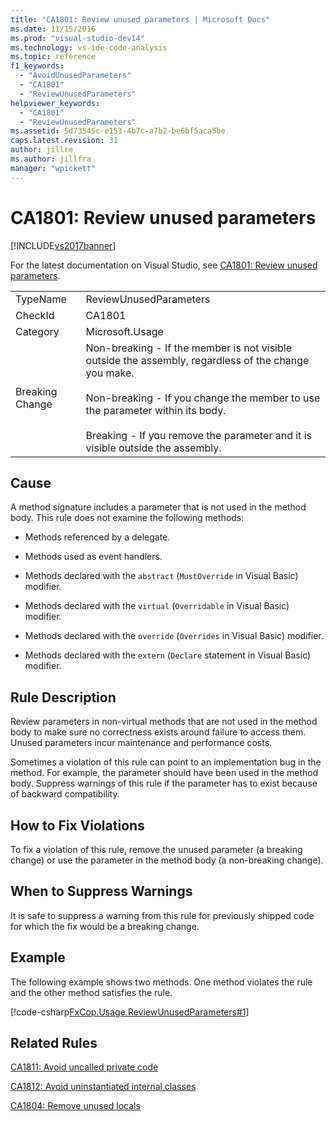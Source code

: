 ```yaml
---
title: "CA1801: Review unused parameters | Microsoft Docs"
ms.date: 11/15/2016
ms.prod: "visual-studio-dev14"
ms.technology: vs-ide-code-analysis
ms.topic: reference
f1_keywords:
  - "AvoidUnusedParameters"
  - "CA1801"
  - "ReviewUnusedParameters"
helpviewer_keywords:
  - "CA1801"
  - "ReviewUnusedParameters"
ms.assetid: 5d73545c-e153-4b7c-a7b2-be6bf5aca5be
caps.latest.revision: 31
author: jillre
ms.author: jillfra
manager: "wpickett"
---
```

# CA1801: Review unused parameters
[!INCLUDE[vs2017banner](../includes/vs2017banner.md)]

For the latest documentation on Visual Studio, see [CA1801: Review unused parameters](/visualstudio/code-quality/ca1801-review-unused-parameters).

|||
|-|-|
|TypeName|ReviewUnusedParameters|
|CheckId|CA1801|
|Category|Microsoft.Usage|
|Breaking Change|Non-breaking - If the member is not visible outside the assembly, regardless of the change you make.<br /><br /> Non-breaking - If you change the member to use the parameter within its body.<br /><br /> Breaking - If you remove the parameter and it is visible outside the assembly.|

## Cause
 A method signature includes a parameter that is not used in the method body. This rule does not examine the following methods:

- Methods referenced by a delegate.

- Methods used as event handlers.

- Methods declared with the `abstract` (`MustOverride` in Visual Basic) modifier.

- Methods declared with the `virtual` (`Overridable` in Visual Basic) modifier.

- Methods declared with the `override` (`Overrides` in Visual Basic) modifier.

- Methods declared with the `extern` (`Declare` statement in Visual Basic) modifier.

## Rule Description
 Review parameters in non-virtual methods that are not used in the method body to make sure no correctness exists around failure to access them. Unused parameters incur maintenance and performance costs.

 Sometimes a violation of this rule can point to an implementation bug in the method. For example, the parameter should have been used in the method body. Suppress warnings of this rule if the parameter has to exist because of backward compatibility.

## How to Fix Violations
 To fix a violation of this rule, remove the unused parameter (a breaking change) or use the parameter in the method body (a non-breaking change).

## When to Suppress Warnings
 It is safe to suppress a warning from this rule for previously shipped code for which the fix would be a breaking change.

## Example
 The following example shows two methods. One method violates the rule and the other method satisfies the rule.

 [!code-csharp[FxCop.Usage.ReviewUnusedParameters#1](../snippets/csharp/VS_Snippets_CodeAnalysis/FxCop.Usage.ReviewUnusedParameters/cs/FxCop.Usage.ReviewUnusedPerameters.cs#1)]

## Related Rules
 [CA1811: Avoid uncalled private code](../code-quality/ca1811-avoid-uncalled-private-code.md)

 [CA1812: Avoid uninstantiated internal classes](../code-quality/ca1812-avoid-uninstantiated-internal-classes.md)

 [CA1804: Remove unused locals](../code-quality/ca1804-remove-unused-locals.md)
